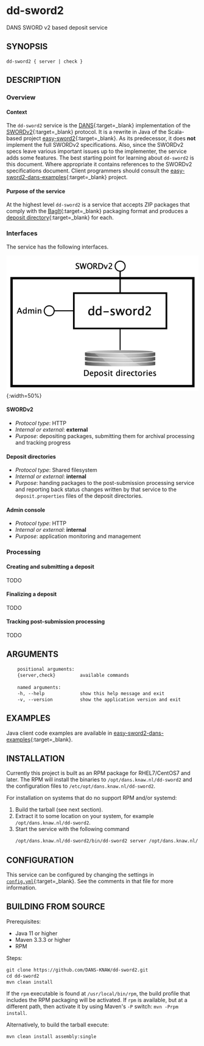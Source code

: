 dd-sword2
=========

DANS SWORD v2 based deposit service


SYNOPSIS
--------

    dd-sword2 { server | check }

DESCRIPTION
-----------

### Overview

#### Context

The `dd-sword2` service is the [DANS]{:target=_blank} implementation of the [SWORDv2]{:target=_blank} protocol. It is a rewrite in Java of the Scala-based
project [easy-sword2]{:target=_blank}. As its predecessor, it does **not** implement the full SWORDv2 specifications. Also, since the SWORDv2 specs leave
various important issues up to the implementer, the service adds some features. The best starting point for learning about `dd-sword2` is this document. Where
appropriate it contains references to the SWORDv2 specifications document. Client programmers should consult the [easy-sword2-dans-examples]{:target=_blank}
project.

#### Purpose of the service

At the highest level `dd-sword2` is a service that accepts ZIP packages that comply with the [BagIt]{:target=_blank} packaging format and produces a
[deposit directory]{:target=_blank} for each.

### Interfaces

The service has the following interfaces.

![Overview](img/overview.png){:width=50%}

#### SWORDv2

* _Protocol type_: HTTP
* _Internal or external_: **external**
* _Purpose_: depositing packages, submitting them for archival processing and tracking progress

#### Deposit directories

* _Protocol type_: Shared filesystem
* _Internal or external_: **internal**
* _Purpose_: handing packages to the post-submission processing service and reporting back status changes written by that service to the `deposit.properties`
  files of the deposit directories.

#### Admin console

* _Protocol type_: HTTP
* _Internal or external_: **internal**
* _Purpose_: application monitoring and management

### Processing

#### Creating and submitting a deposit

TODO

#### Finalizing a deposit

TODO

#### Tracking post-submission processing

TODO

ARGUMENTS
---------

        positional arguments:
        {server,check}         available commands
        
        named arguments:
        -h, --help             show this help message and exit
        -v, --version          show the application version and exit

EXAMPLES
--------

Java client code examples are available in [easy-sword2-dans-examples]{:target=_blank}.

INSTALLATION
------------
Currently this project is built as an RPM package for RHEL7/CentOS7 and later. The RPM will install the binaries to
`/opt/dans.knaw.nl/dd-sword2` and the configuration files to `/etc/opt/dans.knaw.nl/dd-sword2`.

For installation on systems that do no support RPM and/or systemd:

1. Build the tarball (see next section).
2. Extract it to some location on your system, for example `/opt/dans.knaw.nl/dd-sword2`.
3. Start the service with the following command
   ```bash
   /opt/dans.knaw.nl/dd-sword2/bin/dd-sword2 server /opt/dans.knaw.nl/dd-sword2/cfg/config.yml 
   ```

CONFIGURATION
-------------
This service can be configured by changing the settings
in [`config.yml`](https://github.com/DANS-KNAW/dd-sword2/blob/master/src/main/assembly/dist/cfg/config.yml){:target=_blank}. See the comments in that file for
more information.

BUILDING FROM SOURCE
--------------------
Prerequisites:

* Java 11 or higher
* Maven 3.3.3 or higher
* RPM

Steps:

    git clone https://github.com/DANS-KNAW/dd-sword2.git
    cd dd-sword2 
    mvn clean install

If the `rpm` executable is found at `/usr/local/bin/rpm`, the build profile that includes the RPM packaging will be activated. If `rpm` is available, but at a
different path, then activate it by using Maven's `-P` switch: `mvn -Prpm install`.

Alternatively, to build the tarball execute:

    mvn clean install assembly:single

[DANS]: https://www.dans.knaw.nl/

[SWORDv2]: https://sword.cottagelabs.com/previous-versions-of-sword/sword-v2/

[easy-sword2]: https://dans-knaw.github.io/easy-sword2/

[BagIt]: https://datatracker.ietf.org/doc/html/rfc8493

[deposit directory]: https://dans-knaw.github.io/dd-ingest-flow/deposit-directory/

[easy-sword2-dans-examples]: https://github.com/DANS-KNAW/easy-sword2-dans-examples